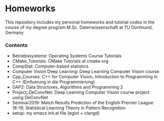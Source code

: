 # Homeworks
This repository includes my personal homeworks and tutorial codes in the course of my degree program M.Sc. Datenwissenschaft at TU Dortmund, Germany

### Contents
* Betriebssysteme: Operating Systems Course Tutorials
* CMake_Tutorials: CMake Tutorials at cmake.org
* CompStat: Computer-based statistics
* Computer Vision Deep Learning: Deep Learning Computer Vision course
* Cpp_Courses: C++ for Computer Vision, Introduction to Programming in C++ (Einfuerung in die Programmierung)
* DAP2: Data Structures, Algorithms and Programming 2
* Project_DeConvNet: Deep Learning Computer Vision course project using DeConvNet
* Seminar2019: Match Results Prediction of the English Premier League 18-19, Statistical Learning Theory in Pattern Recognition
* setup: my emacs init.el file (eglot + clangd)
